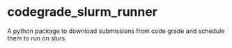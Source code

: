 # codegrade_slurm_runner
A python package to download submissions from code grade and schedule them to run on slurs
